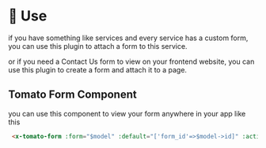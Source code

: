 # 📐 Use

if you have something like services and every service has a custom form, you can use this plugin to attach a form to this service.

or if you need a Contact Us form to view on your frontend website, you can use this plugin to create a form and attach it to a page.

## Tomato Form Component

you can use this component to view your form anywhere in your app like this

```html
 <x-tomato-form :form="$model" :default="['form_id'=>$model->id]" :action="route('admin.form-requests.store')"></x-tomato-form>
```

